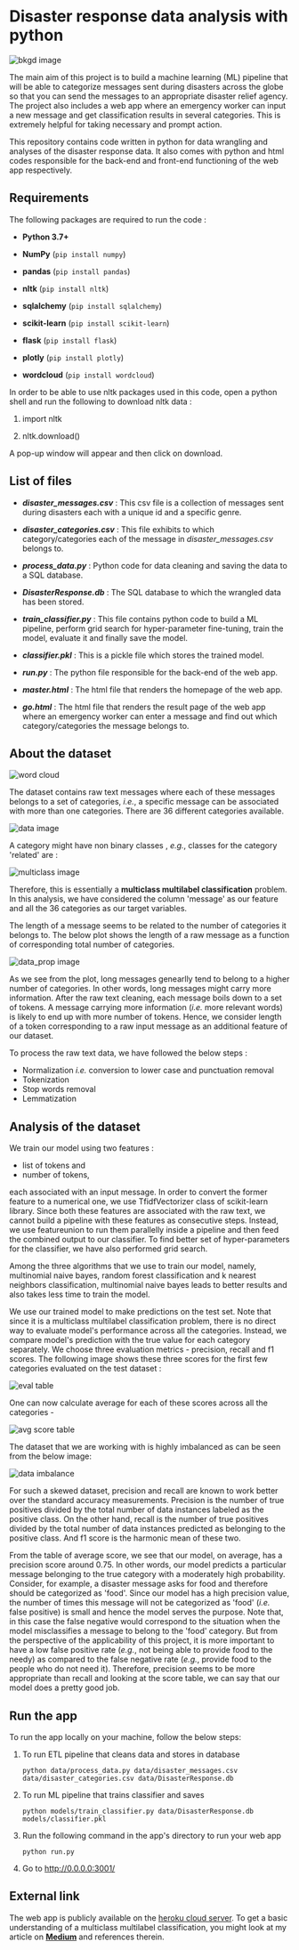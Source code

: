 # Disaster response data analysis with python

![bkgd image](images/bkgd_image.png)

The main aim of this project is to build a machine learning (ML) pipeline that will be able to categorize messages sent during disasters across the globe so that you can send the messages to an appropriate disaster relief agency. The project also includes a web app where an emergency worker can input a new message and get classification results in several categories. This is extremely helpful for taking necessary and prompt action.

This repository contains code written in python for data wrangling and analyses of the disaster response data. It also comes with python and html codes responsible for the back-end and front-end functioning of the web app respectively.


## Requirements

The following packages are required to run the code :
- **Python 3.7+**

- **NumPy** (`pip install numpy`)

- **pandas** (`pip install pandas`)

- **nltk** (`pip install nltk`)

- **sqlalchemy** (`pip install sqlalchemy`)

- **scikit-learn** (`pip install scikit-learn`)

- **flask** (`pip install flask`)

- **plotly** (`pip install plotly`)

- **wordcloud** (`pip install wordcloud`)

In order to be able to use nltk packages used in this code, open a python shell and run the following to download nltk data :

1. import nltk

2. nltk.download()

A pop-up window will appear and then click on download.



## List of files

- _**disaster_messages.csv**_ : This csv file is a collection of messages sent during disasters each with a unique id and a specific genre.

- _**disaster_categories.csv**_ : This file exhibits to which category/categories each of the message in  _disaster_messages.csv_ belongs to.

- _**process_data.py**_ : Python code for data cleaning and saving the data to a SQL database.

- _**DisasterResponse.db**_ : The SQL database to which the wrangled data has been stored.

- _**train_classifier.py**_ : This file contains python code to build a ML pipeline, perform grid search for hyper-parameter fine-tuning, train the model, evaluate it and finally save the model.

- _**classifier.pkl**_ : This is a pickle file which stores the trained model.

- _**run.py**_  :  The python file responsible for the back-end of the web app.

- _**master.html**_ : The html file that renders the homepage of the web app.

- _**go.html**_ : The html file that renders the result page of the web app where an emergency worker can enter a message and find out which category/categories the message belongs to.


## About the dataset

![word cloud](images/wordcloud.png)

The dataset contains raw text messages where each of these messages belongs to a set of categories, _i.e._, a specific message can be associated with more than one categories. There are 36 different categories available.

![data image](images/dataset.png)

A category might have non binary classes , _e.g._, classes for the category 'related' are :

![multiclass image](images/multiclass.png)

Therefore, this is essentially a **multiclass multilabel classification** problem. In this analysis, we have considered the column 'message' as our feature and all the 36 categories as our target variables.

The length of a message seems to be related to the number of categories it belongs to. The below plot shows the length of a raw message as a function of corresponding total number of categories.

![data_prop image](images/data_prop.png)

As we see from the plot, long messages genearlly tend to belong to a higher number of categories. In other words, long messages might carry more information. After the raw text cleaning, each message boils down to a set of tokens. A message carrying more information (_i.e._ more relevant words) is likely to end up with more number of tokens. Hence, we consider length of a token corresponding to a raw input message as an additional feature of our dataset.

To process the raw text data, we have followed the below steps :

- Normalization *i.e.* conversion to lower case and punctuation removal
- Tokenization
- Stop words removal
- Lemmatization

## Analysis of the dataset

We train our model using two features :

- list of tokens and
- number of tokens,

each associated with an input message. In order to convert the former feature to a numerical one, we use TfidfVectorizer class of scikit-learn library. Since both these features are associated with the raw text, we cannot build a pipeline with these features as consecutive steps. Instead, we use featureunion to run them parallelly inside a pipeline and then feed the combined output to our classifier. To find better set of hyper-parameters for the classifier, we have also performed grid search.

Among the three algorithms that we use to train our model, namely, multinomial naive bayes, random forest classification and k nearest neighbors classification, multinomial naive bayes leads to better results and also takes less time to train the model.

We use our trained model to make predictions on the test set. Note that since it is a multiclass multilabel classification problem, there is no direct way to evaluate model's performance across all the categories. Instead, we compare model's prediction with the true value for each category separately. We choose three evaluation metrics - precision, recall and f1 scores. The following image shows these three scores for the first few categories evaluated on the test dataset :

![eval table](images/eval_table.png)

One can now calculate average for each of these scores across all the categories -

![avg score table](images/avg_score_table.png)

The dataset that we are working with is highly imbalanced as can be seen from the below image:

![data imbalance](images/data_imbalance.png)

For such a skewed dataset, precision and recall are known to work better over the standard accuracy measurements. Precision is the number of true positives divided by the total number of data instances labeled as the positive class. On the other hand, recall is the number of true positives divided by the total number of data instances predicted as belonging to the positive class. And f1 score is the harmonic mean of these two.

From the table of average score, we see that our model, on average, has a precision score around 0.75. In other words, our model predicts a particular message belonging to the true category with a moderately high probability. Consider, for example, a disaster message asks for food and therefore should be categorized as 'food'. Since our model has a high precision value, the number of times this message will not be categorized as 'food' (_i.e._ false positive) is small and hence the model serves the purpose. Note that, in this case the false negative would correspond to the situation when the model misclassifies a message to belong to the 'food' category. But from the perspective of the applicability of this project, it is more important to have a low false positive rate (_e.g._, not being able to provide food to the needy) as compared to the false negative rate (_e.g._, provide food to the people who do not need it). Therefore, precision seems to be more appropriate than recall and looking at the score table, we can say that our model does a pretty good job.

## Run the app

To run the app locally on your machine, follow the below steps:

1. To run ETL pipeline that cleans data and stores in database

     `python data/process_data.py data/disaster_messages.csv data/disaster_categories.csv data/DisasterResponse.db`

2.  To run ML pipeline that trains classifier and saves

    `python models/train_classifier.py data/DisasterResponse.db models/classifier.pkl`

3. Run the following command in the app's directory to run your web app

    `python run.py`

 4. Go to http://0.0.0.0:3001/

## External link

The web app is publicly available on the [heroku cloud server](https://analyze-disaster-message.herokuapp.com/). To get a basic understanding of a multiclass multilabel classification, you might look at my article on [**Medium**](https://medium.com/analytics-vidhya/classifying-the-classifications-91db4e58fd0f) and references therein.
